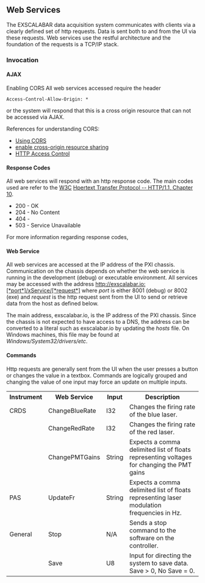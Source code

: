 ## Web Services ##

The EXSCALABAR data acquisition system communicates with clients via a clearly defined set of http requests. Data is sent both to and from the UI via these requests.  Web services use the restful architecture and the foundation of the requests is a TCP/IP stack.  

### Invocation ##

#### AJAX ####
Enabling CORS
All web services accessed require the header 

```
Access-Control-Allow-Origin: *
```

or the system will respond that this is a cross origin resource that can not be accessed via AJAX.

References for understanding CORS:

*  [Using CORS](http://www.html5rocks.com/en/tutorials/cors/)
*  [enable cross-origin resource sharing](http://enable-cors.org/)
*  [HTTP  Access Control](https://developer.mozilla.org/en-US/docs/Web/HTTP/Access_control_CORS)

#### Response Codes ####

All web services will respond with an http response code.  The main codes used are refer to the [W3C](http://www.w3.org/) [Hpertext Transfer Protocol -- HTTP/1.1, Chapter 10](http://www.w3.org/Protocols/rfc2616/rfc2616.html).

* 200 - OK
* 204 - No Content
* 404 - 
* 503 - Service Unavailable

For more information regarding response codes, 

#### Web Service ####

All web services are accessed at the IP address of the PXI chassis.  Communication on the chassis depends on whether the web service is running in the development (debug) or executable environment.  All services may be accessed with the address http://exscalabar.io:[*port*]/xService/[*request*] where *port* is either 8001 (debug) or 8002 (exe) and *request* is the http request sent from the UI to send or retrieve data from the host as defined below.

The main address, exscalabar.io, is the IP address of the PXI chassis.  Since the chassis is not expected to have access to a DNS, the address can be converted to a literal such as exscalabar.io by updating the *hosts* file.  On Windows machines, this file may be found at *Windows/System32/drivers/etc*.

#### Commands ####

Http requests are generally sent from the UI when the user presses a button or changes the value in a textbox.  Commands are logically grouped and changing the value of one input may force an update on multiple inputs.  



<table>
<tr>
<th>Instrument</th><th>Web Service</th><th>Input</th><th>Description</th>
</tr>

<tr><td>CRDS</td><td>ChangeBlueRate</td><td>I32</td><td>Changes the firing rate of the blue laser.</td></tr>

<tr><td></td><td>ChangeRedRate</td><td>I32</td><td>Changes the firing rate of the red laser.</td></tr>

<tr><td></td><td>ChangePMTGains</td><td>String</td><td>Expects a comma delimited list of floats representing voltages for changing the PMT gains</td></tr>

<tr><td>PAS</td><td>UpdateFr</td><td>String</td><td>Expects a comma delimited list of floats representing laser modulation frequencies in Hz.</td></tr>

<tr><td>General</td><td>Stop</td><td>N/A</td><td>Sends a stop command to the software on the controller.</td></tr>

<tr><td></td><td>Save</td><td>U8</td><td>Input for directing the system to save data.  Save > 0, No Save = 0.</td></tr>

</table>